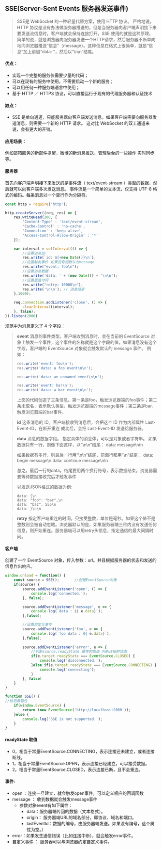 ## SSE(Server-Sent Events 服务器发送事件)

> SSE是 WebSocket 的一种轻量代替方案，使用 HTTP 协议。 严格地说，HTTP 协议是没有办法做服务器推送的，但是当服务器向客户端声明接下来要发送流信息时，客户端就会保持连接打开，SSE 使用的就是这种原理。 简单的说，就是浏览器向服务器发送一个HTTP请求，然后服务器不断单向地向浏览器推送“信息”（message）。这种信息在格式上很简单，就是“信息”加上前缀“data: ”，然后以“\n\n”结尾。

#### 优点：

- 实现一个完整的服务仅需要少量的代码；
- 可以在现有的服务中使用，不需要启动一个新的服务；
- 可以用任何一种服务端语言中使用；
- 基于 HTTP ／ HTTPS 协议，可以直接运行于现有的代理服务器和认证技术

#### 缺点：

- SSE 是单向通道，只能服务器向客户端发送消息，如果客户端需要向服务器发送消息，则需要一个新的 HTTP 请求。 这对比 WebSocket 的双工通道来说，会有更大的开销。

#### 应用场景：

例如邮箱服务的新邮件提醒，微博的新消息推送、管理后台的一些操作 实时同步等。

#### 服务器

首先向客户端声明接下来发送的是事件流（ text/event-stream ）类型的数据，然后就可以向客户端多次发送消息。 事件流是一个简单的文本流，仅支持 UTF-8 格式的编码。每条消息以一个空行作为分隔符。

```js
const http = require('http');

http.createServer((req, res) => {
	res.writeHead(200, {
		'Content-Type' : 'text/event-stream',
		'Cache-Control' : 'no-cache',
		'Connection' : 'keep-alive',
		'Access-Control-Allow-Origin' : '*'
	});

	var interval = setInterval(() => {
		//设置消息ID
		res.write(`id: ${+new Date()}\n`);
		//设置触发事件 如果没有则默认为message
        res.write("event: foo\n");
		//设置消息数据
		res.write('data: ' + (new Date()) + '\n\n');
		//设置重连时间
		res.write("retry: 10000\n");
        res.write('\n\n'); // 消息结束
	},1000);

	req.connection.addListener('close', () => {
		clearInterval(interval);
	}, false);
}).listen(2000)
```

规范中为消息定义了 4 个字段：

> **event** 消息的事件类型。客户端收到消息时，会在当前的 EventSource 对象上触发一个事件，这个事件的名称就是这个字段的值，如果消息没有这个字段，客户端的 EventSource 对象就会触发默认的 message 事件。 例如：
>
> ```js
> res.write('event: foo\n');
> res.write('data: a foo event\n\n');
> 
> res.write('data: an unnamed event\n\n');
> 
> res.write('event: bar\n');
> res.write('data: a bar event\n\n');
> ```
>
> 上面的代码创造了三条信息。第一条是foo，触发浏览器端的foo事件；第二条未取名，表示默认类型，触发浏览器端的message事件；第三条是bar，触发浏览器端的bar事件。

> **id** 这条消息的 ID。客户端接收到消息后，会把这个 ID 作为内部属性 Last-Event-ID，在断开重连 成功后，会把 Last-Event-ID 发送给服务器。

> **data** 消息的数据字段。 指定具体的消息体，可以是对象或者字符串。 如果数据只有一行，则像下面这样，以“\n\n”结尾：
> data: message\n\n
>
> 如果数据有多行，则最后一行用“\n\n”结尾，前面行都用“\n”结尾：
> data: begin message\n
> data: continue message\n\n
>
> 总之，最后一行的data，结尾要用两个换行符号，表示数据结束。浏览器需要等待数据接收完后才触发事件
>
> 以发送JSON格式的数据为例:
>
> ```
> data: {\n
> data: "foo": "bar",\n
> data: "baz", 555\n
> data: }\n\n
> ```

> **retry** 指定客户端重连的时间。只接受整数，单位是毫秒。如果这个值不是整数则会被自动忽略。浏览器默认的是，如果服务器端三秒内没有发送任何信息，则开始重连。服务器端可以用retry头信息，指定通信的最大间隔时间。

#### 客户端

创建了一个 EventSource 对象，传入参数：url。并且根据服务器的状态和发送的信息作出响应。

```js
window.onload = function() {
	const source = SSE();       //创建EventSource对象 
	if(source) {
		source.addEventListener('open', () => {
			console.log('connected.');
		}, false);

		source.addEventListener('message', e => {
			console.log(`data : ${ e.data}`);
		},false);

		//设置自定义事件
		source.addEventListener('foo', e => {
		    console.log(`foo data : ${ e.data}`);
		},false);
	
		source.addEventListener('error', e => {
		    //判断source.readyState 属性的取值 判断连接的状态
			if(e.target.readyState === EventSource.CLOSED) {
				console.log('disconnected.');
			}else if(e.target.readyState === EventSource.CONNECTING) {
				console.log('connecting');
			}
		}, false)
	}
}

function SSE() {
//检测兼容性
	if(window.EventSource) {
		return (new EventSource('http://localhost:2000'));
	}else {
		console.log('SSE is not supported.');
	}
}
```

#### readyState 取值

- 0，相当于常量EventSource.CONNECTING，表示连接还未建立，或者连接断线。
- 1，相当于常量EventSource.OPEN，表示连接已经建立，可以接受数据。
- 2，相当于常量EventSource.CLOSED，表示连接已断，且不会重连。

#### 事件:

- open ：连接一旦建立，就会触发open事件，可以定义相应的回调函数
- message ： 收到数据就会触发message事件
  - 参数对象event有如下属性：
    - data：服务器端传回的数据（文本格式）。
    - origin： 服务器端URL的域名部分，即协议、域名和端口。
    - lastEventId：数据的编号，由服务器端发送。如果没有编号，这个属性为空。）
- error：如果发生通信错误（比如连接中断），就会触发error事件。
- 自定义事件 ： 服务器可以与浏览器约定自定义事件。

